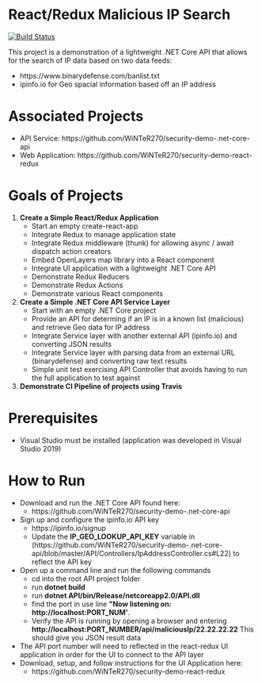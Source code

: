 # React/Redux Malicious IP Search

[![Build Status](https://travis-ci.com/WiNTeR270/security-demo-.net-core-api.svg?branch=master)](https://travis-ci.com/WiNTeR270/security-demo-.net-core-api)

This project is a demonstration of a lightweight .NET Core API that allows for the search of IP data based on two data feeds:
<ul>
    <li>https://www.binarydefense.com/banlist.txt</li>
    <li>ipinfo.io for Geo spacial information based off an IP address</li>
</ul>

# Associated Projects
<ul>
    <li>API Service: https://github.com/WiNTeR270/security-demo-.net-core-api</li>
    <li>Web Application: https://github.com/WiNTeR270/security-demo-react-redux </li>
</ul>

# Goals of Projects
<ol>
    <li><strong>Create a Simple React/Redux Application</strong>
    <ul>
        <li>Start an empty create-react-app</li>
        <li>Integrate Redux to manage application state</li>
        <li>Integrate Redux middleware (thunk) for allowing async / await dispatch action creators</li>
        <li>Embed OpenLayers map library into a React component</li>
        <li>Integrate UI application with a lightweight .NET Core API</li>
        <li>Demonstrate Redux Reducers</li>
        <li>Demonstrate Redux Actions</li>
        <li>Demonstrate various React components</li>
    </ul>
    </li>
    <li><strong>Create a Simple .NET Core API Service Layer</strong>
    <ul>
        <li>Start with an empty .NET Core project</li>
        <li>Provide an API for determing if an IP is in a known list (malicious) and retrieve Geo data for IP address</li>
        <li>Integrate Service layer with another external API (ipinfo.io) and converting JSON results</li>
        <li>Integrate Service layer with parsing data from an external URL (binarydefense) and converting raw text results</li>
        <li>Simple unit test exercising API Controller that avoids having to run the full application to test against</li>
        </ul>
    </li>
    <li><strong>Demonstrate CI Pipeline of projects using Travis</strong></li>
</ol>

# Prerequisites
<ul>
    <li>Visual Studio must be installed (application was developed in Visual Studio 2019)</li>
</ul>

# How to Run

<ul>
    <li>Download and run the .NET Core API found here:
    <ul>
        <li>https://github.com/WiNTeR270/security-demo-.net-core-api</li>
    </ul>
    </li>
    <li>Sign up and configure the ipinfo.io API key
        <ul>
            <li>https://ipinfo.io/signup</li>
            <li>Update the <b>IP_GEO_LOOKUP_API_KEY</b> variable in (https://github.com/WiNTeR270/security-demo-.net-core-api/blob/master/API/Controllers/IpAddressController.cs#L22) to reflect the API key</li>
        </ul>
    </li>
    <li>Open up a command line and run the following commands
        <ul>
            <li>cd into the root API project folder</li>
            <li>run <b>dotnet build</b></li>
            <li>run <b>dotnet API/bin/Release/netcoreapp2.0/API.dll</b></li>
            <li>find the port in use line <b>"Now listening on: http://localhost:PORT_NUM'</b>.</li>
            <li>Verify the API is running by opening a browser and entering <b>http://localhost:PORT_NUMBER/api/maliciousIp/22.22.22.22</b> This should give you JSON result data
            </li>
        </ul>
    </li>
    <li>The API port number will need to reflected in the react-redux UI application in order for the UI to connect to the API layer</li>
    <li>Download, setup, and follow instructions for the UI Application here: 
        <ul>
            <li>https://github.com/WiNTeR270/security-demo-react-redux</li>
        </ul>
    </li>
</ul>
